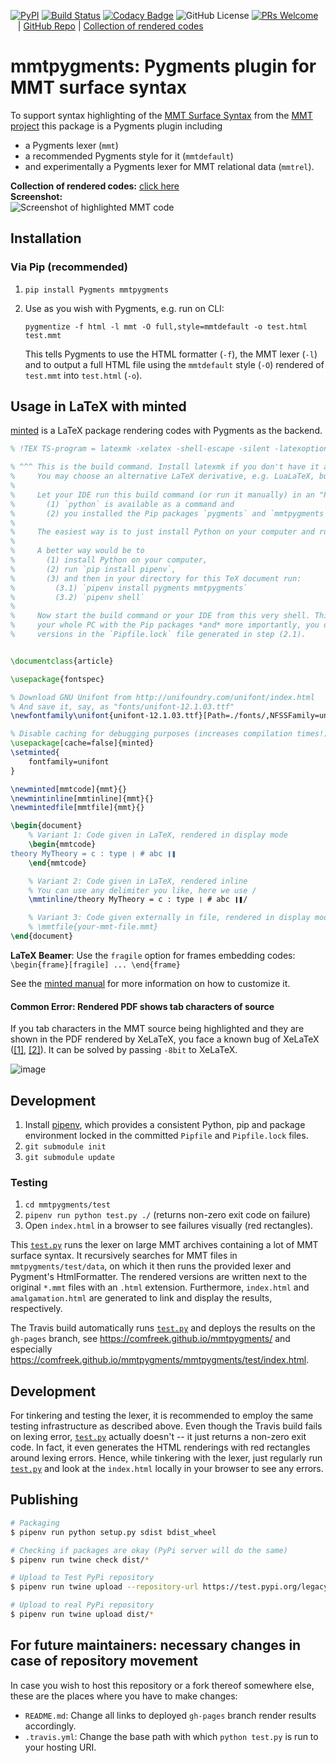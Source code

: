 [![PyPI](https://img.shields.io/pypi/v/mmtpygments)](https://pypi.org/project/mmtpygments/) [![Build Status](https://travis-ci.org/ComFreek/mmtpygments.svg?branch=master)](https://travis-ci.org/ComFreek/mmtpygments)
[![Codacy Badge](https://api.codacy.com/project/badge/Grade/32b61ca59aba4a79ae4ab5582f210572)](https://app.codacy.com/app/ComFreek/mmtpygments?utm_source=github.com&utm_medium=referral&utm_content=ComFreek/mmtpygments&utm_campaign=Badge_Grade_Dashboard)
![GitHub License](https://img.shields.io/github/license/ComFreek/mmtpygments.svg)
[![PRs Welcome](https://img.shields.io/badge/PRs-welcome-brightgreen.svg?style=flat-square)](http://makeapullrequest.com)
&nbsp;&nbsp; | [GitHub Repo](https://github.com/ComFreek/mmtpygments) | [Collection of rendered codes](https://comfreek.github.io/mmtpygments/mmtpygments/test/index.html)

# mmtpygments: Pygments plugin for MMT surface syntax

To support syntax highlighting of the [MMT Surface Syntax](https://uniformal.github.io/doc/language/) from the [MMT project](https://uniformal.github.io/) this package is a Pygments plugin including

- a Pygments lexer (`mmt`)
- a recommended Pygments style for it (`mmtdefault`)
- and experimentally a Pygments lexer for MMT relational data (`mmtrel`).

**Collection of rendered codes:** [click here](https://comfreek.github.io/mmtpygments/mmtpygments/test/index.html)<br>
**Screenshot:**<br>
![Screenshot of highlighted MMT code](https://user-images.githubusercontent.com/1827709/59698193-7523c300-91ef-11e9-8c4b-80ec2d3e4a40.png)

## Installation

### Via Pip (recommended)

1. `pip install Pygments mmtpygments`
2. Use as you wish with Pygments, e.g. run on CLI:

   `pygmentize -f html -l mmt -O full,style=mmtdefault -o test.html test.mmt`

   This tells Pygments to use the HTML formatter (`-f`), the MMT lexer (`-l`) and to output a full HTML file using the `mmtdefault` style (`-O`) rendered of `test.mmt` into `test.html` (`-o`).

## Usage in LaTeX with minted

[minted](https://ctan.org/pkg/minted) is a LaTeX package rendering codes with Pygments as the backend.

```tex
% !TEX TS-program = latexmk -xelatex -shell-escape -silent -latexoption="-synctex=1 -8bit" %

% ^^^ This is the build command. Install latexmk if you don't have it already.
%     You may choose an alternative LaTeX derivative, e.g. LuaLaTeX, but be warned that it must support Unicode!
%
%     Let your IDE run this build command (or run it manually) in an "PATH environment", where
%       (1) `python` is available as a command and
%       (2) you installed the Pip packages `pygments` and `mmtpygments`.
%
%     The easiest way is to just install Python on your computer and run `pip install pygments mmtpygments`.
%
%     A better way would be to
%       (1) install Python on your computer,
%       (2) run `pip install pipenv`,
%       (3) and then in your directory for this TeX document run:
%         (3.1) `pipenv install pygments mmtpygments`
%         (3.2) `pipenv shell`
%
%     Now start the build command or your IDE from this very shell. This way, you don't clutter
%     your whole PC with the Pip packages *and* more importantly, you document the Pip package
%     versions in the `Pipfile.lock` file generated in step (2.1).


\documentclass{article}

\usepackage{fontspec}

% Download GNU Unifont from http://unifoundry.com/unifont/index.html
% And save it, say, as "fonts/unifont-12.1.03.ttf"
\newfontfamily\unifont{unifont-12.1.03.ttf}[Path=./fonts/,NFSSFamily=unifont]

% Disable caching for debugging purposes (increases compilation times!)
\usepackage[cache=false]{minted}
\setminted{
	fontfamily=unifont
}

\newminted[mmtcode]{mmt}{}
\newmintinline[mmtinline]{mmt}{}
\newmintedfile[mmtfile]{mmt}{}

\begin{document}
	% Variant 1: Code given in LaTeX, rendered in display mode
	\begin{mmtcode}
theory MyTheory = c : type ❘ # abc ❙❚
	\end{mmtcode}

	% Variant 2: Code given in LaTeX, rendered inline
	% You can use any delimiter you like, here we use /
	\mmtinline/theory MyTheory = c : type ❘ # abc ❙❚/

	% Variant 3: Code given externally in file, rendered in display mode
	% \mmtfile{your-mmt-file.mmt}
\end{document}
```

**LaTeX Beamer**: Use the `fragile` option for frames embedding codes: `\begin{frame}[fragile] ... \end{frame}`

See the [minted manual](https://ctan.org/pkg/minted) for more information on how to customize it.

#### Common Error: Rendered PDF shows tab characters of source

If you tab characters in the MMT source being highlighted and they are shown in the PDF rendered by XeLaTeX, you face a known bug of XeLaTeX ([\[1\]](https://tex.stackexchange.com/a/36872/38074), [\[2\]](https://tex.stackexchange.com/a/14776/38074)). It can be solved by passing `-8bit` to XeLaTeX.

![image](https://user-images.githubusercontent.com/1827709/59755955-23c81200-9289-11e9-92c5-1659b60d03d1.png)

## Development

1. Install [pipenv](https://github.com/pypa/pipenv), which provides a consistent Python, pip and package environment locked in the committed `Pipfile` and `Pipfile.lock` files.
2. `git submodule init`
3. `git submodule update`

### Testing

1. `cd mmtpygments/test`
2. `pipenv run python test.py ./` (returns non-zero exit code on failure)
3. Open `index.html` in a browser to see failures visually (red rectangles).

This [`test.py`](mmtpygments/test/test.py) runs the lexer on large MMT archives containing a lot of MMT surface syntax. It recursively searches for MMT files in `mmtpygments/test/data`, on which it then runs the provided lexer and Pygment's HtmlFormatter. The rendered versions are written next to the original `*.mmt` files with an `.html` extension. Furthermore, `index.html` and `amalgamation.html` are generated to link and display the results, respectively.

The Travis build automatically runs [`test.py`](mmtpygments/test/test.py) and deploys the results on the `gh-pages` branch, see <https://comfreek.github.io/mmtpygments/> and especially <https://comfreek.github.io/mmtpygments/mmtpygments/test/index.html>.

## Development

For tinkering and testing the lexer, it is recommended to employ the same testing infrastructure as described above. Even though the Travis build fails on lexing error, [`test.py`](mmtpygments/test/test.py) actually doesn't -- it just returns a non-zero exit code. In fact, it even generates the HTML renderings with red rectangles around lexing errors. Hence, while tinkering with the lexer, just regularly run [`test.py`](mmtpygments/test/test.py) and look at the `index.html` locally in your browser to see any errors.

## Publishing

```bash
# Packaging
$ pipenv run python setup.py sdist bdist_wheel

# Checking if packages are okay (PyPi server will do the same)
$ pipenv run twine check dist/*

# Upload to Test PyPi repository
$ pipenv run twine upload --repository-url https://test.pypi.org/legacy/ dist/*

# Upload to real PyPi repository
$ pipenv run twine upload dist/*
```

## For future maintainers: necessary changes in case of repository movement

In case you wish to host this repository or a fork thereof somewhere else, these are the places where you have to make changes:

  - `README.md`: Change all links to deployed `gh-pages` branch render results accordingly.
  - `.travis.yml`: Change the base path with which `python test.py` is run to your hosting URI.
